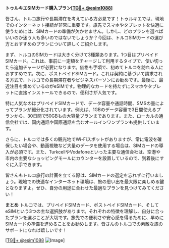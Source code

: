**トゥルキエSIMカード購入プラン[[TG💪+ @esim1088](https://t.me/s/esim1088)]**

皆さん、トルコ旅行や長期滞在を考えている方必見です！トゥルキエでは、現地でのインターネット接続が非常に重要です。旅先でスマホやタブレットを快適に使うためには、SIMカードの準備が欠かせません。しかし、どのプランを選べばいいのか迷う人も多いのではないでしょうか？今回は、トルコSIMカードの選び方とおすすめのプランについて詳しくご紹介します。

まず、トルコのSIMカードは大きく分けて3種類あります。1つ目はプリペイドSIMカード。これは、事前に一定額をチャージして利用するタイプで、使い切ったら追加チャージが必要になります。価格も手頃で、初めてトルコを訪れる人におすすめです。次に、ポストペイドSIMカード。これは契約に基づいて請求される方式で、トルコでの長期滞在者やビジネスパーソンにお勧めです。最後に、最近注目を集めているのがeSIMです。物理的なカードを持たずにスマホやタブレットに直接インストールできるので、便利さが人気です。

特に人気なのはプリペイドSIMカードで、データ容量や通話時間、SMSの量によってプランが細分化されています。例えば、1GBのデータ容量で3日間使えるプランから、30日間で50GBもの大容量プランまであります。また、ローカルの通信会社では、国内通話や国際通話を含むオールインワンプランも提供しています。

さらに、トルコでは多くの観光地でWi-Fiスポットがありますが、常に電波を確保したい場合や、動画視聴など大量のデータを使用する場合は、SIMカードの導入が必須です。また、TurkcellやVodafoneといった主要な通信会社は、空港や市内の主要なショッピングモールにカウンターを設置しているので、到着後にすぐに入手できます。

皆さんもトルコ旅行の計画を立てる際は、SIMカードの選定を忘れずに行いましょう。現地での快適なインターネット環境は、旅の思い出を最大限に楽しめる鍵となりますよ。ぜひ、自分の用途に合わせた最適なプランを見つけてみてください！

**まとめ**
トルコでは、プリペイドSIMカード、ポストペイドSIMカード、そしてeSIMという3つの主な選択肢があります。それぞれの特徴を理解し、自分に合ったプランを選ぶことが大切です。旅先での便利さや安心感を得るために、早めにSIMカードの準備を進めることをお勧めします。皆さんのトルコでの素敵な旅のサポートになれば嬉しいです！

[[TG💪+ @esim1088](https://t.me/s/esim1088) ![Image](https://i.postimg.cc/Y0z9fWf4/image.png)]